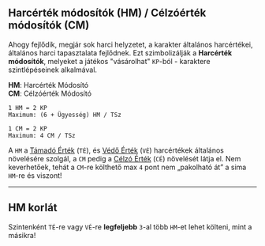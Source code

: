## Harcérték módosítók (HM) / Célzóérték módosítók (CM)

Ahogy fejlődik, megjár sok harci helyzetet, a karakter általános harcértékei, általános harci tapasztalata fejlődnek. Ezt szimbolizálják a **Harcérték módosítók**, melyeket a játékos "vásárolhat" `KP`-ból - karaktere szintlépéseinek alkalmával.

**HM**: Harcérték Módosító\
**CM**: Célzóérték Módosító

```
1 HM = 2 KP
Maximum: (6 + Ügyesség) HM / TSz

1 CM = 2 KP
Maximum: 4 CM / TSz
```

A `HM` a [Támadó Érték](060_03_ke_te_ve_ce.md#t%C3%A1mad%C3%B3-%C3%A9rt%C3%A9k) (`TÉ`), és  [Védő Érték](060_03_ke_te_ve_ce.md#v%C3%A9d%C5%91-%C3%A9rt%C3%A9k) (`VÉ`) harcértékek általános növelésére szolgál, a `CM` pedig a [Célzó Érték](060_03_ke_te_ve_ce.md#c%C3%A9lz%C3%B3-%C3%A9rt%C3%A9k) (`CÉ`) növelését látja el. Nem keverhetőek, tehát a `CM`-re költhető max `4` pont nem „pakolható át” a sima `HM`-re és viszont!

---
## HM korlát

Szintenként `TÉ`-re vagy `VÉ`-re **legfeljebb** `3`-al több `HM`-et lehet költeni, mint a másikra!
